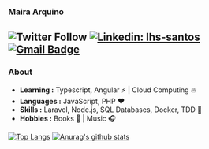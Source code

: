 
### Maira Arquino 

![Twitter Follow](https://img.shields.io/twitter/follow/maiarquino_dev?label=Maira%20Arquino)
[![Linkedin: lhs-santos](https://img.shields.io/badge/-Ma%C3%ADra%20Arquino-blue?style=flat-square&logo=Linkedin&logoColor=white&https://www.linkedin.com/in/mairaarquino/)](https://www.linkedin.com/in/mairaarquino/)
[![Gmail Badge](https://img.shields.io/badge/-maira.arquino@gmail.com-c14438?style=flat-square&logo=Gmail&logoColor=white&link=mailto:maira.arquino@gmail.com)](mailto:maira.arquino@gmail.com)
---------------------------------------------------------------------------------------------------------------------------------------------------------------------------------
### About
 -  **Learning :** Typescript, Angular :zap: | Cloud Computing :fire:	
 -  **Languages :** JavaScript, PHP :heart:
 -  **Skills :** Laravel, Node.js, SQL Databases, Docker, TDD :gem:
 -  **Hobbies :** Books :book: | Music :headphones:
 
[![Top Langs](https://github-readme-stats.vercel.app/api/top-langs/?username=mairaarquino&layout=compact)](https://github.com/anuraghazra/github-readme-stats) [![Anurag's github stats](https://github-readme-stats.vercel.app/api?username=mairaarquino&layout=compact)](https://github.com/anuraghazra/github-readme-stats)

<!--
**mairaarquino/mairaarquino** is a ✨ _special_ ✨ repository because its `README.md` (this file) appears on your GitHub profile.

Here are some ideas to get you started:

- 🔭 I’m currently working on ...
- 🌱 I’m currently learning ...
- 👯 I’m looking to collaborate on ...
- 🤔 I’m looking for help with ...
- 💬 Ask me about ...
- 📫 How to reach me: ...
- 😄 Pronouns: ...
- ⚡ Fun fact: ...
-->
